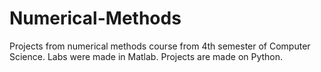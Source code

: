 # Numerical-Methods
Projects from numerical methods course from 4th semester of Computer Science. Labs were made in Matlab. Projects are made on Python.
